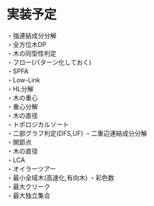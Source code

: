 # 実装予定
・強連結成分分解  
・全方位木DP  
・木の同型性判定  
・フロー(パターン化しておく)  
・SPFA  
・Low-Link  
・HL分解  
・木の重心  
・重心分解  
・木の直径  
・トポロジカルソート  
・二部グラフ判定(DFS,UF)
・二重辺連結成分分解  
・関節点  
・木の直径  
・LCA  
・オイラーツアー  
・最小全域木(高速化,有向木)
・彩色数  
・最大クリーク  
・最大独立集合  
